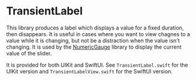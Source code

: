 # TransientLabel

This library produces a label which displays a value for a fixed duration, then disappears. It is useful in cases where you want to view chagnes to a value while it is changing, 
but not be a distraction when the value isn't changing. It is used by the [NumericGauge](https://github.com/JoshuaSullivan/NumericGauge/) library to display the current value of 
the slider.

It is provided for both UIKit and SwiftUI. See `TransientLabel.swift` for the UIKit version and `TransientLabelView.swift` for the SwiftUI version.
